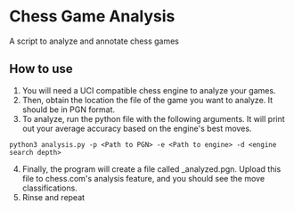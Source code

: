 # Chess Game Analysis
 A script to analyze and annotate chess games

## How to use
1. You will need a UCI compatible chess engine to analyze your games.
2. Then, obtain the location the file of the game you want to analyze. It should be in PGN format. 
3. To analyze, run the python file with the following arguments. It will print out your average accuracy based on the engine's best moves.
```
python3 analysis.py -p <Path to PGN> -e <Path to engine> -d <engine search depth>
```
4. Finally, the program will create a file called <game>_analyzed.pgn. Upload this file to chess.com's analysis feature, and you should see the move classifications.
5. Rinse and repeat
